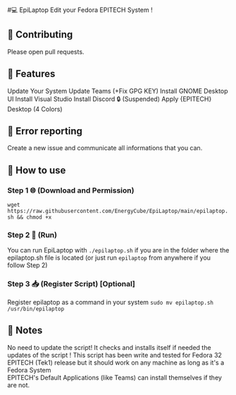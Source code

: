 #💻 EpiLaptop
Edit your Fedora EPITECH System !

🔨 Contributing
-------
Please open pull requests.

🧾 Features
-------
Update Your System
Update Teams (+Fix GPG KEY)
Install GNOME Desktop UI
Install Visual Studio
Install Discord
🔒 (Suspended) Apply {EPITECH} Desktop (4 Colors)

🔧 Error reporting
-------
Create a new issue and communicate all informations that you can.

📝 How to use
-------
### Step 1 🌐 (Download and Permission)
`wget https://raw.githubusercontent.com/EnergyCube/EpiLaptop/main/epilaptop.sh && chmod +x`

### Step 2 🏁 (Run)
You can run EpiLaptop with `./epilaptop.sh` if you are in the folder where the epilaptop.sh file is located (or just run `epilaptop` from anywhere if you follow Step 2)

### Step 3 📥 (Register Script) [Optional]
Register epilaptop as a command in your system
`sudo mv epilaptop.sh /usr/bin/epilaptop`

📖 Notes
-------
No need to update the script! It checks and installs itself if needed the updates of the script !
This script has been write and tested for Fedora 32 EPITECH (Tek1) release but it should work on any machine as long as it's a Fedora System
<br/>EPITECH's Default Applications (like Teams) can install themselves if they are not.
